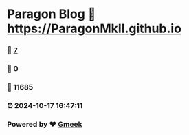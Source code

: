 # Paragon Blog :link: https://ParagonMkII.github.io 
### :page_facing_up: [7](https://ParagonMkII.github.io/tag.html) 
### :speech_balloon: 0 
### :hibiscus: 11685 
### :alarm_clock: 2024-10-17 16:47:11 
### Powered by :heart: [Gmeek](https://github.com/Meekdai/Gmeek)
